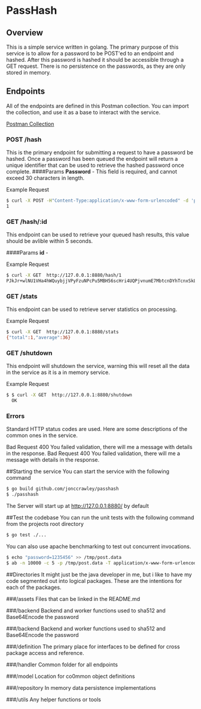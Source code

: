 # PassHash

## Overview

This is a simple service written in golang. The primary purpose of this service is to allow for a password to be POST'ed to an endpoint and hashed. After this password is hashed it should be accessible through a GET request. There is no persistence on the passwords, as they are only stored in memory. 

## Endpoints
All of the endpoints are defined in this Postman collection. You can import the collection, and use it as a base to interact with the service.

[Postman Collection](assets/PassHash.postman_collection.json)

### POST /hash
This is the primary endpoint for submitting a request to have a password be hashed. Once a password has been queued the endpoint will return a unique identifier that can be used to retrieve the hashed password once complete. 
####Params
 **Password** - This field is required, and cannot exceed 30 characters in length. 

Example Request
```bash
$ curl -X POST -H"Content-Type:application/x-www-form-urlencoded" -d 'password=123' http://127.0.0.1:8880/hash
1
```

### GET /hash/:id
This endpoint can be used to retrieve your queued hash results, this value should be avlible within 5 seconds. 

####Params
 **id** -

Example Request
```bash
$ curl -X GET  http://127.0.0.1:8880/hash/1
PJkJr+wlNU1VHa4hWQuybjjVPyFzuNPcPu5MBH56scHri4UQPjvnumE7MbtcnDYhTcnxSkL9ei/bhIVrylxEwg==
```

### GET /stats
This endpoint can be used to retrieve server statistics on processing. 

Example Request
```bash
$ curl -X GET  http://127.0.0.1:8880/stats
{"total":1,"average":36}
```

### GET /shutdown
This endpoint will shutdown the service, warning this will reset all the data in the service as it is a in memory service.  

Example Request
```bash
$ $ curl -X GET  http://127.0.0.1:8880/shutdown
  OK
```

### Errors
Standard HTTP status codes are used. Here are some descriptions of the common ones in the service. 

Bad Request  400  You failed validation, there will me a message with details in the response. 
Bad Request  400  You failed validation, there will me a message with details in the response. 

##Starting the service
You can start the service with the following command
```bash
$ go build github.com/jonccrawley/passhash
$ ./passhash
```

The Server will start up at http://127.0.0.1:8880/ by default

##Test the codebase
You can run the unit tests with the following command from the projects root directory  
```bash
$ go test ./...
```

You can also use apache benchmarking to test out concurrent invocations. 
```bash
$ echo "password=1235456" >> /tmp/post.data
$ ab -n 10000 -c 5 -p /tmp/post.data -T application/x-www-form-urlencoded  -l http://127.0.0.1:8880/hash
```

##Directories
It might just be the java developer in me, but i like to have my code segmented out into logical packages. These are the intentions for each of the packages. 

###/assets
Files that can be linked in the README.md

###/backend
Backend and worker functions used to sha512 and Base64Encode the password

###/backend
Backend and worker functions used to sha512 and Base64Encode the password

###/definition
The primary place for interfaces to be defined for cross package access and reference. 

###/handler
Common folder for all endpoints

###/model
Location for co0mmon object definitions 

###/repository
In memory data persistence implementations

###/utils
Any helper functions or tools







 
